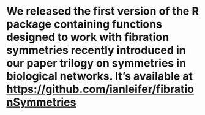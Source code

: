 # We released the first version of the R package containing functions designed to work with fibration symmetries recently introduced in our paper trilogy on symmetries in biological networks. It’s available at https://github.com/ianleifer/fibrationSymmetries
